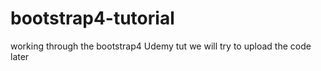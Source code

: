 # bootstrap4-tutorial
working through the bootstrap4 Udemy tut
we will try to upload the code later

